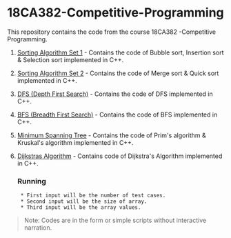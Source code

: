 # 18CA382-Competitive-Programming
This repository contains the code from the course 18CA382 -Competitive Programming.
 
1. [Sorting Algorithm Set 1](https://github.com/arjunvijayanathakurup/18CA382-Competitive-Programming/tree/master/Sorting%20Algorithm%20Set%201) - Contains the code of Bubble sort, Insertion sort & Selection sort implemented in C++.

2. [Sorting Algorithm Set 2](https://github.com/arjunvijayanathakurup/18CA382-Competitive-Programming/blob/master/Sorting%20Algorithm%20Set%202/) - Contains the code of Merge sort & Quick sort implemented in C++. 

3. [DFS (Depth First Search)](https://github.com/arjunvijayanathakurup/18CA382-Competitive-Programming/tree/master/DFS) - Contains the code of DFS implemented in C++.

4. [BFS (Breadth First Search)](https://github.com/arjunvijayanathakurup/18CA382-Competitive-Programming/tree/master/BFS) - Contains the code of BFS implemented in C++.

5. [Minimum Spanning Tree](https://github.com/arjunvijayanathakurup/18CA382-Competitive-Programming/tree/master/Minimum%20Spanning%20Tree) - Contains the code of Prim's algorithm & Kruskal's algorithm implemented in C++.

6. [Dijkstras Algorithm](https://github.com/arjunvijayanathakurup/18CA382-Competitive-Programming/tree/master/Dijkstras%20Algorithm) - Contains code of Dijkstra's Algorithm implemented in C++.

    ### Running
        * First input will be the number of test cases.
        * Second input will be the size of array.
        * Third input will be the array values.

> Note: Codes are in the form or simple scripts without interactive narration.